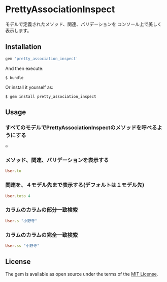 # PrettyAssociationInspect
モデルで定義されたメソッド、関連、バリデーションを
コンソール上で美しく表示します。

## Installation

```ruby
gem 'pretty_association_inspect'
```

And then execute:

    $ bundle

Or install it yourself as:

    $ gem install pretty_association_inspect

## Usage

### すべてのモデルでPrettyAssociationInspectのメソッドを呼べるようにする

```rb
a
```


### メソッド、関連、バリデーションを表示する

```rb
User.to
```

### 関連を、４モデル先まで表示する(デフォルトは１モデル先)

```rb
User.toto 4
```

### カラムのカラムの部分一致検索

```rb
User.s "小野寺"
```

### カラムのカラムの完全一致検索

```rb
User.ss "小野寺"
```

## License

The gem is available as open source under the terms of the [MIT License](http://opensource.org/licenses/MIT).
